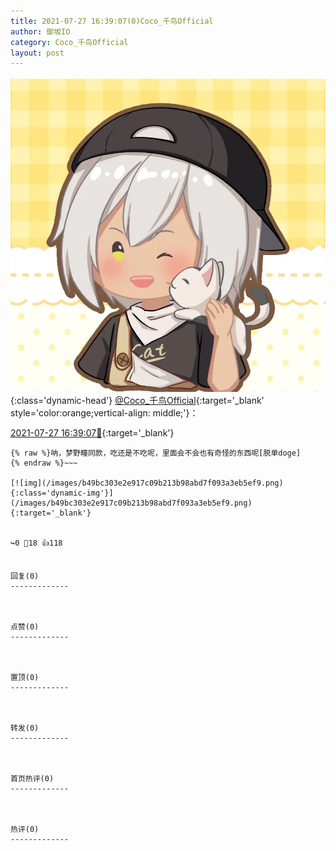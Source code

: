 ```yaml
---
title: 2021-07-27 16:39:07(0)Coco_千鸟Official
author: 御坂IO
category: Coco_千鸟Official
layout: post
---
```


![img](/images/85e485bc0dbd0cde4d15f24d7cffe9704618ad10.jpg){:class='dynamic-head'}
[@Coco_千鸟Official](https://space.bilibili.com/1891728206/dynamic){:target='_blank' style='color:orange;vertical-align: middle;'}：

[2021-07-27 16:39:07🔗](https://t.bilibili.com/552061124705632944){:target='_blank'}

~~~
{% raw %}呐，梦野瞳同款，吃还是不吃呢，里面会不会也有奇怪的东西呢[脱单doge]
{% endraw %}~~~

[![img](/images/b49bc303e2e917c09b213b98abd7f093a3eb5ef9.png){:class='dynamic-img'}](/images/b49bc303e2e917c09b213b98abd7f093a3eb5ef9.png){:target='_blank'}


↪️0 💬18 👍118


回复(0)
-------------



点赞(0)
-------------



置顶(0)
-------------



转发(0)
-------------



首页热评(0)
-------------



热评(0)
-------------



